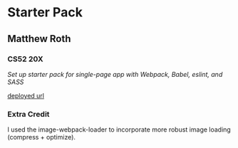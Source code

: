 # Starter Pack 
## Matthew Roth
### CS52 20X

*Set up starter pack for single-page app with Webpack, Babel, eslint, and SASS*

[deployed url](http://mattroth-cs52-starter.surge.sh/)

### Extra Credit
I used the image-webpack-loader to incorporate more robust image loading (compress + optimize).

